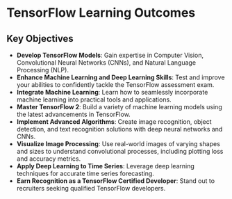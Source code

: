 # TensorFlow Learning Outcomes

## Key Objectives


- **Develop TensorFlow Models**: Gain expertise in Computer Vision, Convolutional Neural Networks (CNNs), and Natural Language Processing (NLP).
- **Enhance Machine Learning and Deep Learning Skills**: Test and improve your abilities to confidently tackle the TensorFlow assessment exam.
- **Integrate Machine Learning**: Learn how to seamlessly incorporate machine learning into practical tools and applications.
- **Master TensorFlow 2**: Build a variety of machine learning models using the latest advancements in TensorFlow.
- **Implement Advanced Algorithms**: Create image recognition, object detection, and text recognition solutions with deep neural networks and CNNs.
- **Visualize Image Processing**: Use real-world images of varying shapes and sizes to understand convolutional processes, including plotting loss and accuracy metrics.
- **Apply Deep Learning to Time Series**: Leverage deep learning techniques for accurate time series forecasting.
- **Earn Recognition as a TensorFlow Certified Developer**: Stand out to recruiters seeking qualified TensorFlow developers.


